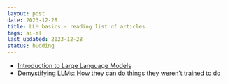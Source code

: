 ```yaml
---
layout: post
date: 2023-12-28
title: LLM basics - reading list of articles
tags: ai-ml
last_updated: 2023-12-28
status: budding
---
```


* [Introduction to Large Language Models](https://developers.google.com/machine-learning/resources/intro-llms)
* [Demystifying LLMs: How they can do things they weren’t trained to do](https://github.blog/2023-10-27-demystifying-llms-how-they-can-do-things-they-werent-trained-to-do/)